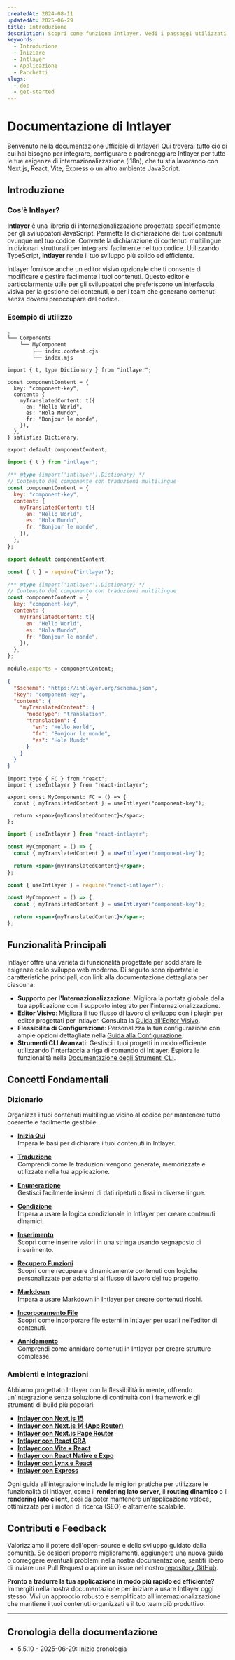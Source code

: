 ```yaml
---
createdAt: 2024-08-11
updatedAt: 2025-06-29
title: Introduzione
description: Scopri come funziona Intlayer. Vedi i passaggi utilizzati da Intlayer nella tua applicazione. Scopri cosa fanno i diversi pacchetti.
keywords:
  - Introduzione
  - Iniziare
  - Intlayer
  - Applicazione
  - Pacchetti
slugs:
  - doc
  - get-started
---
```


# Documentazione di Intlayer

Benvenuto nella documentazione ufficiale di Intlayer! Qui troverai tutto ciò di cui hai bisogno per integrare, configurare e padroneggiare Intlayer per tutte le tue esigenze di internazionalizzazione (i18n), che tu stia lavorando con Next.js, React, Vite, Express o un altro ambiente JavaScript.

## Introduzione

### Cos'è Intlayer?

**Intlayer** è una libreria di internazionalizzazione progettata specificamente per gli sviluppatori JavaScript. Permette la dichiarazione dei tuoi contenuti ovunque nel tuo codice. Converte la dichiarazione di contenuti multilingue in dizionari strutturati per integrarsi facilmente nel tuo codice. Utilizzando TypeScript, **Intlayer** rende il tuo sviluppo più solido ed efficiente.

Intlayer fornisce anche un editor visivo opzionale che ti consente di modificare e gestire facilmente i tuoi contenuti. Questo editor è particolarmente utile per gli sviluppatori che preferiscono un'interfaccia visiva per la gestione dei contenuti, o per i team che generano contenuti senza doversi preoccupare del codice.

### Esempio di utilizzo

```bash
.
└── Components
    └── MyComponent
        ├── index.content.cjs
        └── index.mjs
```

```tsx fileName="src/components/MyComponent/index.content.ts" contentDeclarationFormat="typescript"
import { t, type Dictionary } from "intlayer";

const componentContent = {
  key: "component-key",
  content: {
    myTranslatedContent: t({
      en: "Hello World",
      es: "Hola Mundo",
      fr: "Bonjour le monde",
    }),
  },
} satisfies Dictionary;

export default componentContent;
```

```javascript fileName="src/components/MyComponent/index.content.mjs" contentDeclarationFormat="esm"
import { t } from "intlayer";

/** @type {import('intlayer').Dictionary} */
// Contenuto del componente con traduzioni multilingue
const componentContent = {
  key: "component-key",
  content: {
    myTranslatedContent: t({
      en: "Hello World",
      es: "Hola Mundo",
      fr: "Bonjour le monde",
    }),
  },
};

export default componentContent;
```

```javascript fileName="src/components/MyComponent/index.content.cjs" contentDeclarationFormat="commonjs"
const { t } = require("intlayer");

/** @type {import('intlayer').Dictionary} */
// Contenuto del componente con traduzioni multilingue
const componentContent = {
  key: "component-key",
  content: {
    myTranslatedContent: t({
      en: "Hello World",
      es: "Hola Mundo",
      fr: "Bonjour le monde",
    }),
  },
};

module.exports = componentContent;
```

```json fileName="src/components/MyComponent/index.content.json" contentDeclarationFormat="json"
{
  "$schema": "https://intlayer.org/schema.json",
  "key": "component-key",
  "content": {
    "myTranslatedContent": {
      "nodeType": "translation",
      "translation": {
        "en": "Hello World",
        "fr": "Bonjour le monde",
        "es": "Hola Mundo"
      }
    }
  }
}
```

```tsx fileName="src/components/MyComponent/index.tsx" codeFormat="typescript"
import type { FC } from "react";
import { useIntlayer } from "react-intlayer";

export const MyComponent: FC = () => {
  const { myTranslatedContent } = useIntlayer("component-key");

  return <span>{myTranslatedContent}</span>;
};
```

```jsx fileName="src/components/MyComponent/index.mjx" codeFormat="esm"
import { useIntlayer } from "react-intlayer";

const MyComponent = () => {
  const { myTranslatedContent } = useIntlayer("component-key");

  return <span>{myTranslatedContent}</span>;
};
```

```jsx fileName="src/components/MyComponent/index.csx" codeFormat="commonjs"
const { useIntlayer } = require("react-intlayer");

const MyComponent = () => {
  const { myTranslatedContent } = useIntlayer("component-key");

  return <span>{myTranslatedContent}</span>;
};
```

## Funzionalità Principali

Intlayer offre una varietà di funzionalità progettate per soddisfare le esigenze dello sviluppo web moderno. Di seguito sono riportate le caratteristiche principali, con link alla documentazione dettagliata per ciascuna:

- **Supporto per l'Internazionalizzazione**: Migliora la portata globale della tua applicazione con il supporto integrato per l'internazionalizzazione.
- **Editor Visivo**: Migliora il tuo flusso di lavoro di sviluppo con i plugin per editor progettati per Intlayer. Consulta la [Guida all'Editor Visivo](https://github.com/aymericzip/intlayer/blob/main/docs/docs/it/intlayer_visual_editor.md).
- **Flessibilità di Configurazione**: Personalizza la tua configurazione con ampie opzioni dettagliate nella [Guida alla Configurazione](https://github.com/aymericzip/intlayer/blob/main/docs/docs/it/configuration.md).
- **Strumenti CLI Avanzati**: Gestisci i tuoi progetti in modo efficiente utilizzando l'interfaccia a riga di comando di Intlayer. Esplora le funzionalità nella [Documentazione degli Strumenti CLI](https://github.com/aymericzip/intlayer/blob/main/docs/docs/it/intlayer_cli.md).

## Concetti Fondamentali

### Dizionario

Organizza i tuoi contenuti multilingue vicino al codice per mantenere tutto coerente e facilmente gestibile.

- **[Inizia Qui](https://github.com/aymericzip/intlayer/blob/main/docs/docs/it/dictionary/get_started.md)**  
  Impara le basi per dichiarare i tuoi contenuti in Intlayer.

- **[Traduzione](https://github.com/aymericzip/intlayer/blob/main/docs/docs/it/dictionary/translation.md)**  
  Comprendi come le traduzioni vengono generate, memorizzate e utilizzate nella tua applicazione.

- **[Enumerazione](https://github.com/aymericzip/intlayer/blob/main/docs/docs/it/dictionary/enumeration.md)**  
  Gestisci facilmente insiemi di dati ripetuti o fissi in diverse lingue.

- **[Condizione](https://github.com/aymericzip/intlayer/blob/main/docs/docs/it/dictionary/conditional.md)**  
  Impara a usare la logica condizionale in Intlayer per creare contenuti dinamici.

- **[Inserimento](https://github.com/aymericzip/intlayer/blob/main/docs/docs/it/dictionary/insertion.md)**  
  Scopri come inserire valori in una stringa usando segnaposto di inserimento.

- **[Recupero Funzioni](https://github.com/aymericzip/intlayer/blob/main/docs/docs/it/dictionary/function_fetching.md)**  
  Scopri come recuperare dinamicamente contenuti con logiche personalizzate per adattarsi al flusso di lavoro del tuo progetto.

- **[Markdown](https://github.com/aymericzip/intlayer/blob/main/docs/docs/it/dictionary/markdown.md)**  
  Impara a usare Markdown in Intlayer per creare contenuti ricchi.

- **[Incorporamento File](https://github.com/aymericzip/intlayer/blob/main/docs/docs/it/dictionary/file_embeddings.md)**  
  Scopri come incorporare file esterni in Intlayer per usarli nell’editor di contenuti.

- **[Annidamento](https://github.com/aymericzip/intlayer/blob/main/docs/docs/it/dictionary/nesting.md)**  
  Comprendi come annidare contenuti in Intlayer per creare strutture complesse.

### Ambienti e Integrazioni

Abbiamo progettato Intlayer con la flessibilità in mente, offrendo un'integrazione senza soluzione di continuità con i framework e gli strumenti di build più popolari:

- **[Intlayer con Next.js 15](https://github.com/aymericzip/intlayer/blob/main/docs/docs/it/intlayer_with_nextjs_15.md)**
- **[Intlayer con Next.js 14 (App Router)](https://github.com/aymericzip/intlayer/blob/main/docs/docs/it/intlayer_with_nextjs_14.md)**
- **[Intlayer con Next.js Page Router](https://github.com/aymericzip/intlayer/blob/main/docs/docs/it/intlayer_with_nextjs_page_router.md)**
- **[Intlayer con React CRA](https://github.com/aymericzip/intlayer/blob/main/docs/docs/it/intlayer_with_create_react_app.md)**
- **[Intlayer con Vite + React](https://github.com/aymericzip/intlayer/blob/main/docs/docs/it/intlayer_with_vite+react.md)**
- **[Intlayer con React Native e Expo](https://github.com/aymericzip/intlayer/blob/main/docs/docs/it/intlayer_with_react_native+expo.md)**
- **[Intlayer con Lynx e React](https://github.com/aymericzip/intlayer/blob/main/docs/docs/it/intlayer_with_lynx+react.md)**
- **[Intlayer con Express](https://github.com/aymericzip/intlayer/blob/main/docs/docs/it/intlayer_with_express.md)**

Ogni guida all'integrazione include le migliori pratiche per utilizzare le funzionalità di Intlayer, come il **rendering lato server**, il **routing dinamico** o il **rendering lato client**, così da poter mantenere un'applicazione veloce, ottimizzata per i motori di ricerca (SEO) e altamente scalabile.

## Contributi e Feedback

Valorizziamo il potere dell'open-source e dello sviluppo guidato dalla comunità. Se desideri proporre miglioramenti, aggiungere una nuova guida o correggere eventuali problemi nella nostra documentazione, sentiti libero di inviare una Pull Request o aprire un issue nel nostro [repository GitHub](https://github.com/aymericzip/intlayer/blob/main/docs/docs).

**Pronto a tradurre la tua applicazione in modo più rapido ed efficiente?** Immergiti nella nostra documentazione per iniziare a usare Intlayer oggi stesso. Vivi un approccio robusto e semplificato all'internazionalizzazione che mantiene i tuoi contenuti organizzati e il tuo team più produttivo.

---

## Cronologia della documentazione

- 5.5.10 - 2025-06-29: Inizio cronologia
